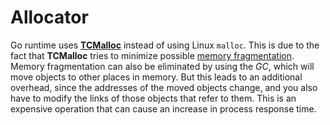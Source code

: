 # Allocator

Go runtime uses **[TCMalloc](https://github.com/google/tcmalloc)** instead of using Linux `malloc`. This is due to the fact that **TCMalloc** tries to minimize possible [memory fragmentation](https://en.wikipedia.org/wiki/Fragmentation_(computing)#Internal_fragmentation). Memory fragmentation can also be eliminated by using the *GC*, which will move objects to other places in memory. But this leads to an additional overhead, since the addresses of the moved objects change, and you also have to modify the links of those objects that refer to them. This is an expensive operation that can cause an increase in process response time.
